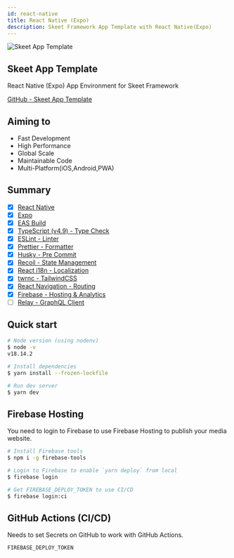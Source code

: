 ```yaml
---
id: react-native
title: React Native (Expo)
description: Skeet Framework App Template with React Native(Expo)
---
```


![Skeet App Template](https://storage.googleapis.com/skeet-assets/imgs/samples/skeet-app-template.png)

## Skeet App Template

React Native (Expo) App Environment for Skeet Framework

[GitHub - Skeet App Template](https://github.com/elsoul/skeet-app-template)

## Aiming to

- Fast Development
- High Performance
- Global Scale
- Maintainable Code
- Multi-Platform(iOS,Android,PWA)

## Summary

- [x] [React Native](https://reactnative.dev/)
- [x] [Expo](https://docs.expo.dev/)
- [x] [EAS Build](https://docs.expo.dev/build/introduction/)
- [x] [TypeScript (v4.9) - Type Check](https://www.typescriptlang.org/)
- [x] [ESLint - Linter](https://eslint.org/)
- [x] [Prettier - Formatter](https://prettier.io/)
- [x] [Husky - Pre Commit](https://typicode.github.io/husky/#/)
- [x] [Recoil - State Management](https://recoiljs.org/)
- [x] [React i18n - Localization](https://react.i18next.com/)
- [x] [twrnc - TailwindCSS](https://github.com/jaredh159/tailwind-react-native-classnames)
- [x] [React Navigation - Routing](https://reactnavigation.org/)
- [x] [Firebase - Hosting & Analytics](https://firebase.google.com/)
- [ ] [Relay - GraphQL Client](https://relay.dev/)

## Quick start

```bash
# Node version (using nodenv)
$ node -v
v18.14.2

# Install dependencies
$ yarn install --frozen-lockfile

# Run dev server
$ yarn dev
```

## Firebase Hosting

You need to login to Firebase to use Firebase Hosting to publish your media website.

```bash
# Install Firebase tools
$ npm i -g firebase-tools

# Login to Firebase to enable `yarn deploy` from local
$ firebase login

# Get FIREBASE_DEPLOY_TOKEN to use CI/CD
$ firebase login:ci

```

## GitHub Actions (CI/CD)

Needs to set Secrets on GitHub to work with GitHub Actions.

```
FIREBASE_DEPLOY_TOKEN
```
